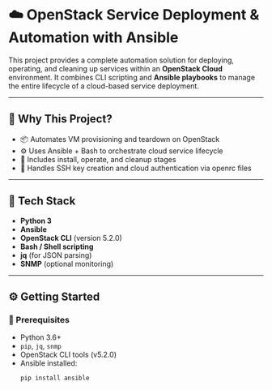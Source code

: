 # ☁️ OpenStack Service Deployment & Automation with Ansible

This project provides a complete automation solution for deploying, operating, and cleaning up services within an **OpenStack Cloud** environment. It combines CLI scripting and **Ansible playbooks** to manage the entire lifecycle of a cloud-based service deployment.

---

## 🧠 Why This Project?

- 📦 Automates VM provisioning and teardown on OpenStack
- ⚙️ Uses Ansible + Bash to orchestrate cloud service lifecycle
- 🧹 Includes install, operate, and cleanup stages
- 🔐 Handles SSH key creation and cloud authentication via openrc files

---

## 🔧 Tech Stack

- **Python 3**
- **Ansible**
- **OpenStack CLI** (version 5.2.0)
- **Bash / Shell scripting**
- **jq** (for JSON parsing)
- **SNMP** (optional monitoring)

---
## ⚙️ Getting Started

### 🔑 Prerequisites

- Python 3.6+
- `pip`, `jq`, `snmp`
- OpenStack CLI tools (v5.2.0)
- Ansible installed:  
  ```bash
  pip install ansible

